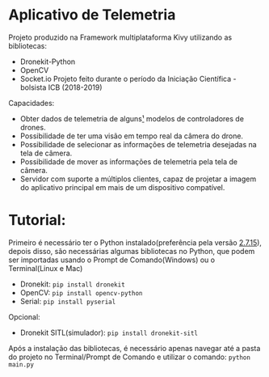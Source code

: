 # Aplicativo de Telemetria

Projeto produzido na Framework multiplataforma Kivy utilizando as bibliotecas:
- Dronekit-Python
- OpenCV
- Socket.io
Projeto feito durante o período da Iniciação Científica - bolsista ICB (2018-2019)

Capacidades:
- Obter dados de telemetria de alguns[¹](http://ardupilot.org/copter/docs/common-autopilots.html) modelos de controladores de drones.
- Possibilidade de ter uma visão em tempo real da câmera do drone.
- Possibilidade de selecionar as informações de telemetria desejadas na tela de câmera.
- Possibilidade de mover as informações de telemetria pela tela de câmera.
- Servidor com suporte a múltiplos clientes, capaz de projetar a imagem do aplicativo principal em mais de um dispositivo compatível.

# Tutorial:

Primeiro é necessário ter o Python instalado(preferência pela versão [2.7.15](https://www.python.org/downloads/release/python-2715/)), depois disso, são necessárias algumas bibliotecas no Python, que podem ser importadas usando o Prompt de Comando(Windows) ou o Terminal(Linux e Mac)
* Dronekit: `pip install dronekit`
* OpenCV: `pip install opencv-python`
* Serial: `pip install pyserial`

Opcional:
* Dronekit SITL(simulador): `pip install dronekit-sitl`

Após a instalação das bibliotecas, é necessário apenas navegar até a pasta do projeto no Terminal/Prompt de Comando e utilizar o comando:
`python main.py`

